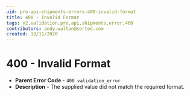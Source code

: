 ```yaml
---
uid: pro-api-shipments-errors-400-invalid-format
title: 400 - Invalid Format
tags: v2,validation,pro,api,shipments,error,400
contributors: andy.walton@sorted.com
created: 13/11/2020
---
```

# 400 - Invalid Format

* **Parent Error Code** - `400 validation_error`
* **Description** - The supplied value did not match the required format.
